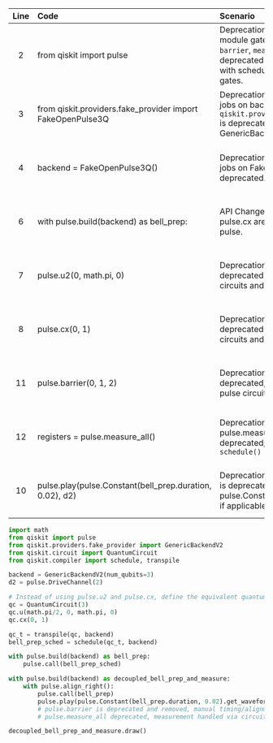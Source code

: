 | Line | Code | Scenario | Reference | Artifact | Refactoring |
| :--: | :--- | :------- | :-------: | :------- | :---------- |
| 2 | from qiskit import pulse | Deprecation -> Some pulse module gate functions (`u2`, `cx`, `barrier`, `measure_all`) are deprecated in favor of working with schedules or calibrated gates. | qrn_ddbb-d3d9d3c0-8f73-43e5-9ae3-617bf0607640 | qiskit.pulse |  |
| 3 | from qiskit.providers.fake_provider import FakeOpenPulse3Q | Deprecation -> Running pulse jobs on backends from `qiskit.providers.fake_provider` is deprecated. Use GenericBackendV2 instead. | qrn_ddbb-31f0ecfd-f398-43e4-8297-263f360dff81 | qiskit.providers.fake_provider.FakeOpenPulse3Q | from qiskit.providers.fake_provider import GenericBackendV2 |
| 4 | backend = FakeOpenPulse3Q() | Deprecation -> Running pulse jobs on FakeOpenPulse3Q is deprecated. | qrn_ddbb-31f0ecfd-f398-43e4-8297-263f360dff81 | FakeOpenPulse3Q | backend = GenericBackendV2(num_qubits=3) |
| 6 | with pulse.build(backend) as bell_prep: | API Change -> pulse.u2, pulse.cx are deprecated in pulse. | qrn_ddbb-d3d9d3c0-8f73-43e5-9ae3-617bf0607640 | pulse.u2, pulse.cx |  |
| 7 | pulse.u2(0, math.pi, 0) | Deprecation -> pulse.u2() is deprecated in favor of using circuits and calibration.Schedule | qrn_ddbb-d3d9d3c0-8f73-43e5-9ae3-617bf0607640 | pulse.u2 | See note below |
| 8 | pulse.cx(0, 1) | Deprecation -> pulse.cx() is deprecated in favor of using circuits and calibration.Schedule | qrn_ddbb-d3d9d3c0-8f73-43e5-9ae3-617bf0607640 | pulse.cx | See note below |
| 11 | pulse.barrier(0, 1, 2) | Deprecation -> pulse.barrier() is deprecated, not supported in pulse circuitry | qrn_ddbb-d3d9d3c0-8f73-43e5-9ae3-617bf0607640 | pulse.barrier | (Remove or replace functionality) |
| 12 | registers = pulse.measure_all() | Deprecation -> pulse.measure_all() is deprecated; use circuit and `schedule()` | qrn_ddbb-d3d9d3c0-8f73-43e5-9ae3-617bf0607640 | pulse.measure_all |  | 
| 10 | pulse.play(pulse.Constant(bell_prep.duration, 0.02), d2) | Deprecation -> pulse.Constant() is deprecated; use pulse.Constant.get_waveform() if applicable | qrn_ddbb-18e49d39-25cd-41a4-8e0e-2906dea4fc9f | pulse.Constant | pulse.play(pulse.Constant(bell_prep.duration, 0.02).get_waveform(), d2) |

```python
import math
from qiskit import pulse
from qiskit.providers.fake_provider import GenericBackendV2
from qiskit.circuit import QuantumCircuit
from qiskit.compiler import schedule, transpile

backend = GenericBackendV2(num_qubits=3)
d2 = pulse.DriveChannel(2)

# Instead of using pulse.u2 and pulse.cx, define the equivalent quantum circuit
qc = QuantumCircuit(3)
qc.u(math.pi/2, 0, math.pi, 0)
qc.cx(0, 1)

qc_t = transpile(qc, backend)
bell_prep_sched = schedule(qc_t, backend)

with pulse.build(backend) as bell_prep:
    pulse.call(bell_prep_sched)

with pulse.build(backend) as decoupled_bell_prep_and_measure:
    with pulse.align_right():
        pulse.call(bell_prep)
        pulse.play(pulse.Constant(bell_prep.duration, 0.02).get_waveform(), d2)
        # pulse.barrier is deprecated and removed, manual timing/alignment must be managed
        # pulse.measure_all deprecated, measurement handled via circuit/schedule if needed

decoupled_bell_prep_and_measure.draw()
```

